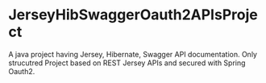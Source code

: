 # JerseyHibSwaggerOauth2APIsProject


A java project having Jersey, Hibernate, Swagger API documentation. Only strucutred Project based on REST Jersey APIs and secured with Spring Oauth2.
